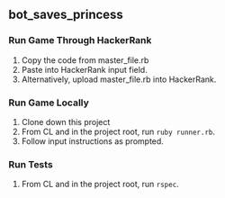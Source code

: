 ## bot_saves_princess

### Run Game Through HackerRank
1. Copy the code from master_file.rb
2. Paste into HackerRank input field.
3. Alternatively, upload master_file.rb into HackerRank.

### Run Game Locally
1. Clone down this project
2. From CL and in the project root, run `ruby runner.rb`.
3. Follow input instructions as prompted.

### Run Tests
1. From CL and in the project root, run `rspec`.
